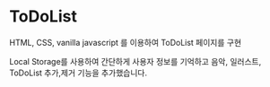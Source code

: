 # ToDoList

HTML, CSS, vanilla javascript 를 이용하여 ToDoList 페이지를 구현

Local Storage를 사용하여 간단하게 사용자 정보를 기억하고
음악, 일러스트, ToDoList 추가,제거 기능을 추가했습니다.

